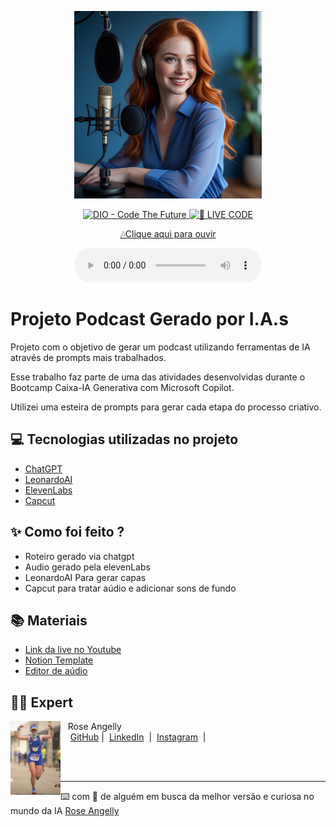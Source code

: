 <p align="center">
<img 
    src="./assets/Podcast DIO.jpeg"
    width="300"
/>
</p>

<p align="center">
<a href="https://dio.me/">
    <img 
        src="https://img.shields.io/badge/DIO-Code_The_Future-28DA77?logo=youtube" 
        alt="DIO - Code The Future">
</a>
<a href="https://dio.me/">
<img 
    src="https://img.shields.io/badge/🔴_LIVE_CODE-FF5E72" 
    alt="🔴 LIVE CODE">
</a>
</p>

<p align="center">
    <a href="https://github.com/roseangelly/prompts-for-podcast-generate-by-ia/blob/main/output/Podcast_ep.1_O%20tesouro%20do%20bem%20estar.mp3"> 🎶Clique aqui para ouvir
</a>

</p>

<div align="center">
    <audio src="output/podcast_editado.MP3" controls title="Podcast editado"></audio>
</div>

# Projeto Podcast Gerado por I.A.s

Projeto com o objetivo de gerar um podcast utilizando ferramentas de IA através de prompts mais trabalhados.

Esse trabalho faz parte de uma das atividades desenvolvidas durante o Bootcamp Caixa-IA Generativa com Microsoft Copilot.

Utilizei uma esteira de prompts para gerar cada etapa do processo criativo.

## 💻 Tecnologias utilizadas no projeto

- [ChatGPT](https://chat.openai.com/) 
- [LeonardoAI](https://www.app.leonardo.ai//app/)
- [ElevenLabs](https://beta.elevenlabs.io/)
- [Capcut](https://www.capcut.com/pt-br/)

## ✨ Como foi feito ?

- Roteiro gerado via chatgpt
- Audio gerado pela elevenLabs
- LeonardoAI Para gerar capas
- Capcut para tratar aúdio e adicionar sons de fundo

## 📚 Materiais

- [Link da live no Youtube](https://www.youtube.com)
- [Notion Template](https://helpful-jump-17b.notion.site/PAS-Podcast-AI-Studio-210489e15d7a4a73b743bb159e45d06f?pvs=4)
- [Editor de aúdio](https://www.capcut.com/editor?from_page=landing_page&__action_from=picture_V%C3%ADdeos%20profissionais%20em%20minutos,%20n%C3%A3o%20em%20horas.)


## 👨‍💻 Expert

<p>
    <img 
      align=left 
      margin=10 
      width=80 
      src="./assets/corrida.jpeg"
    />
    <p>&nbsp&nbsp&nbspRose Angelly<br>
    &nbsp&nbsp&nbsp
    <a href="https://github.com/roseangelly">
    GitHub</a>&nbsp;|&nbsp;
    <a href="https://www.linkedin.com/in/
rose-angelly-cabral-022059225">LinkedIn</a>
&nbsp;|&nbsp;
    <a href="https://www.instagram.com/rose.angelly/profilecard/?igsh=MXZ5bxOTIxeGIndw==/">
    Instagram</a>
&nbsp;|&nbsp;</p>
</p>
<br/><br/>
<p>

---

⌨️ com 💜 de alguém em busca da melhor versão e curiosa no mundo da IA [Rose Angelly](https://github.com/roseangelly)
